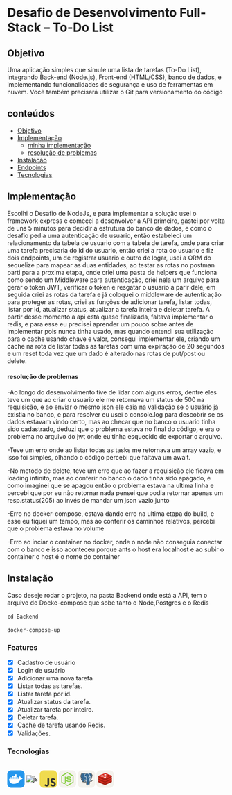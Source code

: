 # Desafio de Desenvolvimento Full-Stack – To-Do List

## Objetivo
<div id="objetivo"></div>
Uma aplicação simples que simule uma lista de tarefas (To-Do List),
integrando Back-end (Node.js), Front-end (HTML/CSS), banco de dados, e
implementando funcionalidades de segurança e uso de ferramentas em nuvem.
Você também precisará utilizar o Git para versionamento do código


## conteúdos
   * [Objetivo](#objetivo)
   * [Implementação](#implementacao)
      * [minha implementação](#minha)
      * [resolução de problemas](#problema)
   * [Instalação](#instalacao)
   * [Endpoints](#como-usar)
   * [Tecnologias](#tecnologias)

## Implementação
<div id="minha"></div>
Escolhi o Desafio de NodeJs, e para implementar a solução usei o framework express e começei a desenvolver a API primeiro, gastei por volta de uns 5 minutos para decidir a estrutura do banco de dados, e como o desafio pedia uma autenticação de usuario, então estabeleci um relacionamento da tabela de usuario com a tabela de tarefa, onde para criar uma tarefa precisaria do id do usuario, então criei a rota do usuario e fiz dois endpoints, um de registrar usuario e outro de logar, usei a ORM do sequelize para mapear as duas entidades, ao testar as rotas no postman parti para a proxima etapa, onde criei uma pasta de helpers que funciona como sendo um Middleware para autenticação, criei nela um arquivo para gerar o token JWT, verificar o token e resgatar o usuario a parir dele, em seguida criei as rotas da tarefa e já coloquei o middleware de autenticação para proteger as rotas, criei as funções de adicionar tarefa, listar todas, listar por id, atualizar status, atualizar a tarefa inteira e deletar tarefa. A partir desse momento a api está quase finalizada, faltava implementar o redis, e para esse eu precisei aprender um pouco sobre antes de implementar pois nunca tinha usado, mas quando entendi sua utilização para o cache usando chave e valor, consegui implementar ele, criando um cache na rota de listar todas as tarefas com uma expiração de 20 segundos e um reset toda vez que um dado é alterado nas rotas de put/post ou delete.

#### resolução de problemas
<div id="problema"></div>

-Ao longo do desenvolvimento tive de lidar com alguns erros, dentre eles teve um que ao criar o usuario ele me retornava um status de 500 na requisição, e ao enviar o mesmo json ele caia na validação se o usuário já existia no banco, e para resolver eu usei o console.log para descobrir se os dados estavam vindo certo, mas ao checar que no banco o usuario tinha sido cadastrado, deduzi que o problema estava no final do código, e era o problema no arquivo do jwt onde eu tinha esquecido de exportar o arquivo. 

-Teve um erro onde ao listar todas as tasks me retornava um array vazio, e isso foi simples, olhando o código percebi que faltava um await.

-No metodo de delete, teve um erro que ao fazer a requisição ele ficava em loading infinito, mas ao conferir no banco o dado tinha sido apagado, e como imaginei que se apagou então o problema estava na ultima linha e percebi que por eu não retornar nada pensei que podia retornar apenas um resp.status(205) ao invés de mandar um json vazio junto

-Erro no docker-compose, estava dando erro na ultima etapa do build, e esse eu fiquei um tempo, mas ao conferir os caminhos relativos, percebi que o problema estava no volume

-Erro ao inciar o container no docker, onde o node não conseguia conectar com o banco e isso aconteceu porque ants o host era localhost e ao subir o container o host é o nome do container

## Instalação
<div id="instalacao"></div>
Caso deseje rodar o projeto, na pasta Backend onde está a API, tem o arquivo do Docke-compose
que sobe tanto o Node,Postgres e o Redis

`cd Backend`

`docker-compose-up`

### Features

- [x] Cadastro de usuário
- [x] Login de usuário
- [x] Adicionar uma nova tarefa
- [x] Listar todas as tarefas.
- [x] Listar tarefa por id.
- [x] Atualizar status da tarefa.
- [x] Atualizar tarefa por inteiro.
- [x] Deletar tarefa.
- [x] Cache de tarefa usando Redis.
- [x] Validações.

### Tecnologias

<div style="display: inline_block"><br>
    <img align="center" alt="docker" height="40" width="40" src="https://github.com/tandpfun/skill-icons/blob/main/icons/Docker.svg">
    <img align="center" alt="js" height="40" width="40" />
  <img align="center" alt="Rafa-Js" height="40" width="40" src="https://github.com/tandpfun/skill-icons/blob/main/icons/JavaScript.svg">
  <img align="center" alt="node" height="40" width="40" src="https://github.com/tandpfun/skill-icons/blob/main/icons/NodeJS-Light.svg">
    <img align="center" alt="postgres" height="40" width="40" src="https://github.com/tandpfun/skill-icons/blob/main/icons/PostgreSQL-Light.svg">
        <img align="center" alt="redis" height="40" width="40" src="https://github.com/tandpfun/skill-icons/blob/main/icons/Redis-Light.svg">
</div>